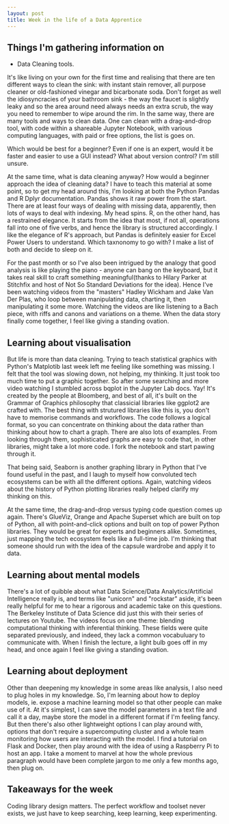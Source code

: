 ```yaml
---
layout: post
title: Week in the life of a Data Apprentice 
---
```


## Things I'm gathering information on

- Data Cleaning tools. 

It's like living on your own for the first time and realising that there are ten different ways to clean the sink: with instant stain remover, all purpose cleaner or old-fashioned vinegar and bicarbonate soda. Don't forget as well the idiosyncracies of your bathroom sink - the way the faucet is slightly leaky and so the area around need always needs an extra scrub, the way you need to remember to wipe around the rim. In the same way, there are many tools and ways to clean data. One can clean with a drag-and-drop tool, with code within a shareable Jupyter Notebook, with various computing languages, with paid or free options, the list is goes on. 

Which would be best for a beginner? Even if one is an expert, would it be faster and easier to use a GUI instead? What about version control? I'm still unsure. 

At the same time, what is data cleaning anyway? How would a beginner approach the idea of cleaning data? I have to teach this material at some point, so to get my head around this, I'm looking at both the Python Pandas and R Dplyr documentation. Pandas shows it raw power from the start. There are at least four ways of dealing with missing data, apparently, then lots of ways to deal with indexing. My head spins. R, on the other hand, has a restrained elegance. It starts from the idea that most, if not all, operations fall into one of five verbs, and hence the library is structured accordingly. I like the elegance of R's approach, but Pandas is definitely easier for Excel Power Users to understand. Which taxnonomy to go with? I make a list of both and decide to sleep on it. 

For the past month or so I've also been intrigued by the analogy that good analysis is like playing the piano - anyone can bang on the keyboard, but it takes real skill to craft something meaningful(thanks to Hilary Parker at Stitchfix and host of Not So Standard Deviations for the idea). Hence I've been watching videos from the "masters" Hadley Wickham and Jake Van Der Plas, who loop between manipulating data, charting it, then manipulating it some more. Watching the videos are like listening to a Bach piece, with riffs and canons and variations on a theme. When the data story finally come together, I feel like giving a standing ovation.  

## Learning about visualisation 

But life is more than data cleaning. Trying to teach statistical graphics with Python's Matplotib last week left me feeling like something was missing. I felt that the tool was slowing down, not helping, my thinking. It just took too much time to put a graphic together. So after some searching and more video watching I stumbled across bqplot in the Jupyter Lab docs. Yay! It's created by the people at Bloomberg, and best of all, it's built on the Grammar of Graphics philosophy that classicial libraries like ggplot2 are crafted with. The best thing with strutured libraries like this is, you don't have to memorise commands and workflows. The code follows a logical format, so you can concentrate on thinking about the data rather than thinking about how to chart a graph. There are also lots of examples. From looking through them, sophisticated graphs are easy to code that, in other libraries, might take a lot more code. I fork the notebook and start pawing through it. 

That being said, Seaborn is another graphing library in Python that I've found useful in the past, and I laugh to myself how convoluted tech ecosystems can be with all the different options. Again, watching videos about the history of Python plotting libraries really helped clarify my thinking on this. 

At the same time, the drag-and-drop versus typing code question comes up again. There's GlueViz, Orange and Apache Superset which are built on top of Python, all with point-and-click options and built on top of power Python libraries. They would be great for experts and beginners alike. Sometimes, just mapping the tech ecosystem feels like a full-time job. I'm thinking that someone should run with the idea of the capsule wardrobe and apply it to data. 

## Learning about mental models

There's a lot of quibble about what Data Science/Data Analytics/Artificial Intelligence really is, and terms like "unicorn" and "rockstar" aside, it's been really helpful for me to hear a rigorous and academic take on this questions. The Berkeley Institute of Data Science did just this with their series of lectures on Youtube. The videos focus on one theme: blending computational thinking with inferential thinking. These fields were quite separated previously, and indeed, they lack a common vocabuluary to communicate with. When I finish the lecture, a light bulb goes off in my head, and once again I feel like giving a standing ovation. 

## Learning about deployment
Other than deepening my knowledge in some areas like analysis, I also need to plug holes in my knowledge. So, I'm learning about how to deploy models, ie. expose a machine learning model so that other people can make use of it. At it's simplest, I can save the model parameters in a text file and call it a day, maybe store the model in a different format if I'm feeling fancy. But then there's also other lightweight options I can play around with, options that don't require a supercomputing cluster and a whole team monitoring how users are interacting with the model. I find a tutorial on Flask and Docker, then play around with the idea of using a Raspberry Pi to host an app. I take a moment to marvel at how the whole previous paragraph would have been complete jargon to me only a few months ago, then plug on. 

## Takeaways for the week 
Coding library design matters. The perfect workflow and toolset never exists, we just have to keep searching, keep learning, keep experimenting. 
